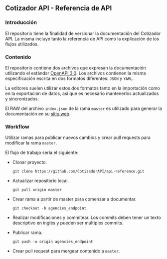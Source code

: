 ## Cotizador API - Referencia de API

### Introducción

El repositorio tiene la finalidad de versionar la documentación del Cotizador API. 
La misma incluye tanto la referencia de API como la explicación de los flujos utilizados.

### Contenido

El repositorio contiene dos archivos que expresan la documentación utilizando el estándar [OpenAPI 3.0](https://github.com/OAI/OpenAPI-Specification/blob/master/versions/3.0.0.md).
Los archivos contienen la misma especificación escrita en dos formatos diferentes: `JSON` y `YAML`.

La editores suelen utilizar estos dos formatos tanto en la importación como en la exportación de datos, así que es necesario mantenerlos actualizados y sincronizados.

El RAW del archivo `index.json` de la rama `master` es utilizado para generar la documentación en su [sitio web](http://cotizador.docs.aeroservices.com.ar/).

### Workflow

Utilizar ramas para publicar nuevos cambios y crear pull requests para modificar la rama `master`.

El flujo de trabajo sería el siguiente:

- Clonar proyecto.

  `git clone https://github.com/CotizadorAPI/api-reference.git`

- Actualizar repositorio local.

  `git pull origin master`

- Crear rama a partir de master para comenzar a documentar.

  `git checkout -b agencies_endpoint`
  
- Realizar modificaciones y commitear. Los commits deben tener un texto descriptivo en inglés y pueden ser múltiples commits.
- Publicar rama.

  `git push -u origin agencies_endpoint`
  
- Crear pull request para mergear contenido a `master`.
